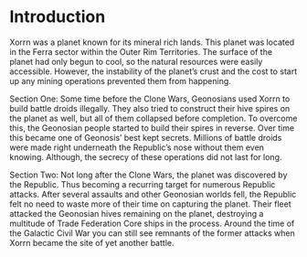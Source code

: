 # Introduction

Xorrn was a planet known for its mineral rich lands.
This planet was located in the Ferra sector within the Outer Rim Territories.
The surface of the planet had only begun to cool, so the natural resources were easily accessible.
However, the instability of the planet’s crust and the cost to start up any mining operations prevented them from happening.

Section One:
Some time before the Clone Wars, Geonosians used Xorrn to build battle droids illegally.
They also tried to construct their hive spires on the planet as well, but all of them collapsed before completion.
To overcome this, the Geonosian people started to build their spires in reverse.
Over time this became one of Geonosis’ best kept secrets.
Millions of battle droids were made right underneath the Republic’s nose without them even knowing.
Although, the secrecy of these operations did not last for long.

Section Two:
Not long after the Clone Wars, the planet was discovered by the Republic.
Thus becoming a recurring target for numerous Republic attacks.
After several assaults and other Geonosian worlds fell, the Republic felt no need to waste more of their time on capturing the planet.
Their fleet attacked the Geonosian hives remaining on the planet, destroying a multitude of Trade Federation Core ships in the process.
Around the time of the Galactic Civil War you can still see remnants of the former attacks when Xorrn became the site of yet another battle.
